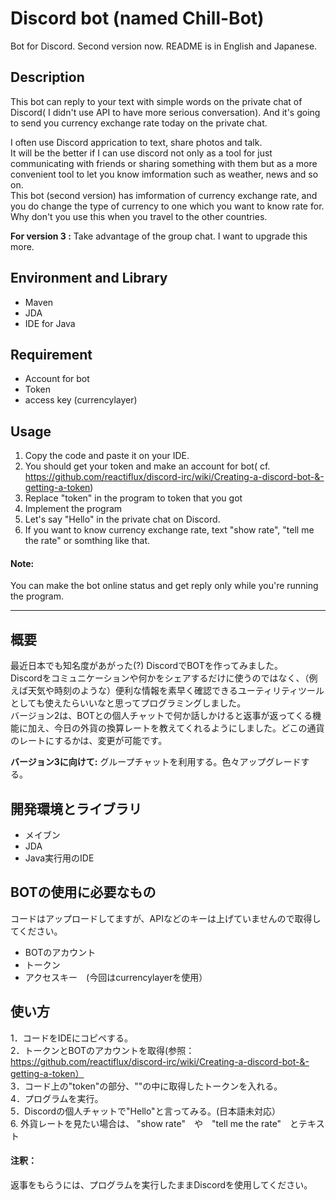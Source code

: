 # Discord bot (named Chill-Bot)
Bot for Discord. Second version now.
README is in English and Japanese.

## Description
This bot can reply to your text with simple words on the private chat of Discord( I didn't use API to have more serious conversation).
And it's going to send you currency exchange rate today on the private chat.

I often use Discord apprication to text, share photos and talk.   
It will be the better if I can use discord not only as a tool for just communicating with friends or sharing something with them but as a more convenient tool to let you know imformation such as weather, news and so on.  
This bot (second version) has imformation of currency exchange rate, and you do change the type of currency to one which you want to know rate for.
Why don't you use this when you travel to the other countries.  


__For version 3 :__ Take advantage of the group chat. I want to upgrade this more.


## Environment and Library
* Maven  
* JDA  
* IDE for Java 

## Requirement
* Account for bot  
* Token  
* access key (currencylayer)


## Usage
1. Copy the code and paste it on your IDE.  
2. You should get your token and make an account for bot( cf.  https://github.com/reactiflux/discord-irc/wiki/Creating-a-discord-bot-&-getting-a-token)  
3. Replace "token" in the program to token that you got  
4. Implement the program  
5. Let's say "Hello" in the private chat on Discord.  
6. If you want to know currency exchange rate, text "show rate", "tell me the rate" or somthing like that.

#### Note:
You can make the bot online status and get reply only while you're running the program.  

------------------------------------------------------------------------------------

## 概要
最近日本でも知名度があがった(?) DiscordでBOTを作ってみました。  
Discordをコミュニケーションや何かをシェアするだけに使うのではなく、（例えば天気や時刻のような）便利な情報を素早く確認できるユーティリティツールとしても使えたらいいなと思ってプログラミングしました。  
バージョン2は、BOTとの個人チャットで何か話しかけると返事が返ってくる機能に加え、今日の外貨の換算レートを教えてくれるようにしました。どこの通貨のレートにするかは、変更が可能です。

__バージョン3に向けて:__ グループチャットを利用する。色々アップグレードする。

## 開発環境とライブラリ
* メイブン  
* JDA  
* Java実行用のIDE  

## BOTの使用に必要なもの
コードはアップロードしてますが、APIなどのキーは上げていませんので取得してください。  
* BOTのアカウント  
* トークン
* アクセスキー　(今回はcurrencylayerを使用）

## 使い方
1．コードをIDEにコピペする。  
2．トークンとBOTのアカウントを取得(参照：　https://github.com/reactiflux/discord-irc/wiki/Creating-a-discord-bot-&-getting-a-token）  
3．コード上の"token"の部分、""の中に取得したトークンを入れる。  
4．プログラムを実行。  
5．Discordの個人チャットで"Hello"と言ってみる。(日本語未対応）  
6. 外貨レートを見たい場合は、 "show rate"　や　"tell me the rate"　とテキスト

#### 注釈：
返事をもらうには、プログラムを実行したままDiscordを使用してください。





